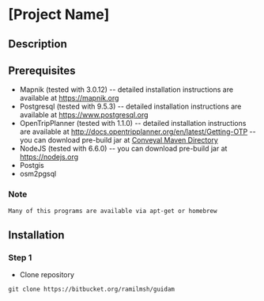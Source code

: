 # [Project Name]
## Description

## Prerequisites
- Mapnik (tested with 3.0.12)
-- detailed installation instructions are available at https://mapnik.org
- Postgresql (tested with 9.5.3)
-- detailed installation instructions are available at https://www.postgresql.org
- OpenTripPlanner (tested with 1.1.0)
-- detailed installation instructions are available at http://docs.opentripplanner.org/en/latest/Getting-OTP
-- you can download pre-build jar at [Conveyal Maven Directory](http://maven.conveyal.com/org/opentripplanner/otp) 
- NodeJS (tested with 6.6.0)
-- you can download pre-build jar at https://nodejs.org
- Postgis
- osm2pgsql

### Note
    Many of this programs are available via apt-get or homebrew

## Installation

### Step 1
- Clone repository
```
git clone https://bitbucket.org/ramilmsh/guidam
```
